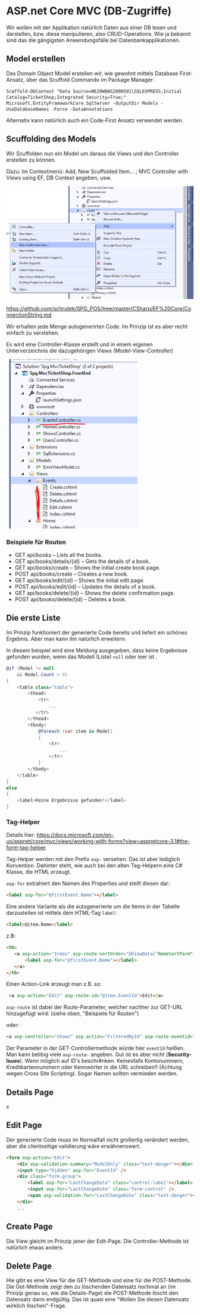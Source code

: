 # ASP.net Core MVC (DB-Zugriffe)

Wir wollen mit der Applikation natürlich Daten aus einer DB lesen und darstellen, bzw. diese manipulieren, also CRUD-Operations. Wie ja bekannt sind das die gängigsten Anwendungsfälle bei Datenbankapplikationen.

## Model erstellen

Das Domain Object Model erstellen wir, wie gewohnt mittels Database First-Ansatz, über das Scuffold Commando im Package Manager:

```Powersehll
Scaffold-DbContext "Data Source=WE20W8WS2000501\SQLEXPRESS;Initial Catalog=TicketShop;Integrated Security=True;" Microsoft.EntityFrameworkCore.SqlServer -OutputDir Models -UseDatabaseNames -Force -DataAnnotations
```

Alternativ kann natürlich auch ein Code-First Ansatz verwendet werden.

## Scuffolding des Models

Wir Scuffolden nun ein Model um daraus die Views und den Controller erstellen zu können.

Dazu:
Im Contextmenü: Add, New Scuffolded Item... ; MVC Controller with Views using EF, DB Context angeben, usw.

![Scuffolding](Scuffolding.png)

<https://github.com/schrutek/SPG_POS/tree/master/CSharp/EF%20Core/ConnectionString.md>

Wir erhalten jede Menge autogenerirten Code. Im Prinzip ist es aber recht einfach zu verstehen.

Es wird eine Controller-Klasse erstellt und in einem eigenen Unterverzeichnis die dazugehörigen Views (Model-View-Controller)

![GeneratedCode](GeneratedCode.PNG)

### Beispiele für Routen

* GET api/books – Lists all the books.
* GET api/books/details/{id} – Gets the details of a book.
* GET api/books/create – Shows the initial create book page.
* POST api/books/create – Creates a new book.
* GET api/books/edit/{id} – Shows the initial edit page.
* POST api/books/edit/{id} – Updates the details of a book.
* GET api/books/delete/{id} – Shows the delete confirmation page.
* POST api/books/delete/{id} – Deletes a book.

## Die erste Liste

Im Prinzip funktioniert der generierte Code bereits und liefert ein schönes Ergebnis. Aber man kann ihn natürlich erweitern:

In diesem beispiel wird eine Meldung ausgegeben, dass keine Ergebnisse gefunden wurden, wenn das Modell (Liste) ``null`` oder leer ist .

```C#
@if (Model != null
    && Model.Count > 0)
{
    <table class="table">
        <thead>
            <tr>
                ...
           </tr>
        </thead>
        <tbody>
            @foreach (var item in Model)
            {
                <tr>
                    ...
                </tr>
            }
        </tbody>
    </table>
}
else
{
    <label>Keine Ergebnisse gefunden!</label>
}
```

### Tag-Helper

Details hier: <https://docs.microsoft.com/en-us/aspnet/core/mvc/views/working-with-forms?view=aspnetcore-3.1#the-form-tag-helper>

Tag-Helper werden mit den Prefix `asp-` versehen. Das ist aber lediglich Konvention. Dahinter steht, wie auch bei den alten Tag-Helpern eine C# Klasse, die HTML erzeugt.

`asp-for` extrahiert den Namen des Properties und stellt diesen dar:

```HTML
<label asp-for="@firstEvent.Name"></label>
```

Eine andere Variante als die autogenerierte um die Items in der Tabelle darzustellen ist mittels dem HTML-Tag `label`:

```HTML
<label>@item.Name</label>
```

 z.B:

 ```HTML
<th>
    <a asp-action="Index" asp-route-sortOrder="@ViewData["NameSortParm"]">
        <label asp-for="@firstEvent.Name"></label>
    </a>
</th>
```

Einen Action-Link erzeugt man z.B. so:

```HTML
 <a asp-action="Edit" asp-route-id="@item.EventId">Edit</a>
 ```

 `asp-route` ist dabei der Route-Parameter, welcher nachher zur  GET-URL hinzugefügt wird: (siehe oben, "Beispiele für Routen")

oder:

 ```HTML
 <a asp-controller="Shows" asp-action="FilteredById" asp-route-eventid="@item.EventId">Shows</a>
 ```

 Der Parameter in der GET-Controllermethode würde hier `eventId` heißen. Man kann belibig viele `asp-route-` angeben. Gut ist es aber nicht (**Security-Isues**). Wenn möglich auf ID's beschr#nken. Keinesfalls Kontonummern, Kreditkartennummern oder Kennwörter in die URL schreiben!! (Achtung wegen Cross Site Scripting). Sogar Namen sollten vermieden werden.

## Details Page

x

## Edit Page

Der generierte Code muss im Normalfall nicht großertig verändert werden, aber die clientseitige validierung wäre erwähnenswert.

```HTML
<form asp-action="Edit">
    <div asp-validation-summary="ModelOnly" class="text-danger"></div>
    <input type="hidden" asp-for="EventId" />
    <div class="form-group">
        <label asp-for="LastChangeDate" class="control-label"></label>
        <input asp-for="LastChangeDate" class="form-control" />
        <span asp-validation-for="LastChangeDate" class="text-danger"></span>
    </div>
    ...
```

## Create Page

Die View gleicht im Prinzip jener der Edit-Page. Die Controller-Methode ist natürlich etwas anders.

## Delete Page

Hie gibt es eine View für die GET-Methode und eine für die POST-Methode. Die Get-Methode zeigt den zu löschenden Datensatz nochmal an (im Prinzip genau so, wie die Details-Page) die POST-Methode löscht den Datensatz dann endgültig. Das ist quasi eine "Wollen Sie diesen Datensatz wirklich löschen"-Frage.
